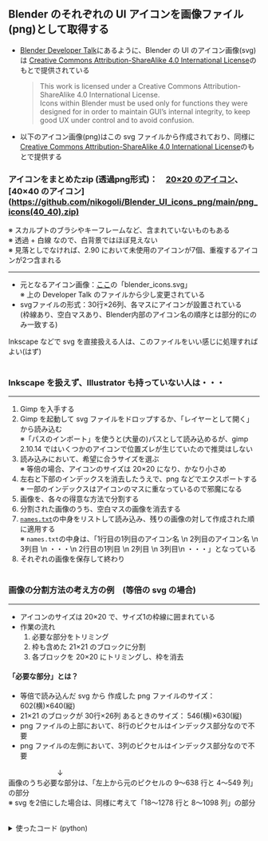 ## Blender のそれぞれの UI アイコンを画像ファイル(png)として取得する

* [Blender Developer Talk](https://devtalk.blender.org/t/new-icons-for-blender-2-8x/4651)にあるように、Blender の UI のアイコン画像(svg)は [Creative Commons Attribution-ShareAlike 4.0 International License](https://creativecommons.org/licenses/by-sa/4.0/)のもとで提供されている
	> This work is licensed under a Creative Commons Attribution-ShareAlike 4.0 International License.<br>
	> Icons within Blender must be used only for functions they were designed for in order to maintain GUI’s internal integrity, to keep good UX under control and to avoid confusion.

* 以下のアイコン画像(png)はこの svg ファイルから作成されており、同様に[Creative Commons Attribution-ShareAlike 4.0 International License](https://creativecommons.org/licenses/by-sa/4.0/)のもとで提供する


### アイコンをまとめたzip  (透過png形式)：　[20×20 のアイコン](https://github.com/nikogoli/Blender_UI_icons_png/main/png_icons(20_20).zip)、　[40×40 のアイコン](https://github.com/nikogoli/Blender_UI_icons_png/main/png_icons(40_40).zip)<br>
※ スカルプトのブラシやキーフレームなど、含まれていないものもある<br>
※ 透過 + 白線 なので、白背景ではほぼ見えない<br>
※ 見落としでなければ、2.90 において未使用のアイコンが7個、重複するアイコンが2つ含まれる　

---------------------------------------------------------

* 元となるアイコン画像：[ここ](https://developer.blender.org/diffusion/B/browse/master/release/datafiles)の「blender_icons.svg」<br>
	※ 上の Developer Talk のファイルから少し変更されている
* svgファイルの形式：30行×26列、各マスにアイコンが設置されている<br>
	(枠線あり、空白マスあり、Blender内部のアイコン名の順序とは部分的にのみ一致する)

Inkscape などで svg を直接扱える人は、このファイルをいい感じに処理すればよい(はず)
<br><br>


### Inkscape を扱えず、Illustrator も持っていない人は・・・
------------------------------
1. Gimp を入手する
1. Gimp を起動して svg ファイルをドロップするか、「レイヤーとして開く」から読み込む<br>
	※「パスのインポート」を使うと(大量の)パスとして読み込めるが、gimp 2.10.14 ではいくつかのアイコンで位置ズレが生じていたので推奨はしない
1. 読み込みにおいて、希望に合うサイズを選ぶ<br>
	※ 等倍の場合、アイコンのサイズは 20×20 になり、かなり小さめ
1. 左右と下部のインデックスを消去したうえで、png などでエクスポートする<br>
	※ 一部のインデックスはアイコンのマスに重なっているので邪魔になる
1. 画像を、各々の得意な方法で分割する
1. 分割された画像のうち、空白マスの画像を消去する
1. [`names.txt`](https://github.com/nikogoli/Blender_UI_icons_png/main/names.txt)の中身をリストして読み込み、残りの画像の対して作成された順に適用する<br>
	※ `names.txt`の中身は、「1行目の1列目のアイコン名 \n 2列目のアイコン名 \n 3列目 \n ・・・\n 2行目の1列目 \n 2列目 \n 3列目\n ・・・」となっている
1. それぞれの画像を保存して終わり
<br><br>

### 画像の分割方法の考え方の例　(等倍の svg の場合)
--------------------------
* アイコンのサイズは 20×20 で、サイズ1の枠線に囲まれている
* 作業の流れ
	1. 必要な部分をトリミング
	2. 枠も含めた 21×21 のブロックに分割
	1. 各ブロックを 20×20 にトリミングし、枠を消去

#### 「必要な部分」とは？
* 等倍で読み込んだ svg から 作成した png ファイルのサイズ： 602(横)×640(縦)
* 21×21 のブロックが 30行×26列 あるときのサイズ： 546(横)×630(縦)
* png ファイルの上部において、8行のピクセルはインデックス部分なので不要
* png ファイルの左側において、3列のピクセルはインデックス部分なので不要

　　　　　　　↓<br>
 画像のうち必要な部分は、「左上から元のピクセルの 9～638 行と 4～549 列」の部分<br>
 ※ svg を2倍にした場合は、同様に考えて「18～1278 行と 8～1098 列」の部分
 <br><br>


<details><summary>使ったコード (python)</summary>
  
```python
from pathlib import Path
import warnings

import numpy as np
import skimage.io
import skimage.util

# 画像保存のスキップ判断に skimage.io.imsave()の warngin を使うために、警告を例外として扱う
warnings.resetwarnings()
warnings.simplefilter('error') 

home = Path("==working directory path==")
source_path = Path(home, "==source file name==")
out_path = Path(home, "==output directory name==")

names_text = Path(home, "names.txt")
with names_text.open("r", encoding="utf-8") as fr:
    names = [x.rstrip() for x in fr.readlines()]  #names.txt の中身は "NAME1\nNAME2\n..."

img = skimage.io.imread(str(source_path))
blocks_copy = skimage.util.view_as_blocks(img[8:638, 3:549, :], (21, 21, 4)).copy()
# svg を2倍にして分割対象のファイルを作った場合は↓のようにする
#blocks_copy = skimage.util.view_as_blocks(img[16:1276, 6:1098, :], (42, 42, 4)).copy()


idx = 0
for row_id in range(30):  # 列数・行数は blocks_copy.shape で取得できる
    for col_id in range(26):
        name = names[idx]
        file_path = Path(out_path, f"{name}.png")
	# 画像に枠しかない場合、io.imsave()が low contrast warning を出すので、
	# この警告を例外としてキャッチし、空白マスの画像の保存をスキップする
        try:
            skimage.io.imsave(str(file_path), blocks_copy[row_id, col_id, 0][0:20, 0:20]) #トリミングして保存
            idx += 1
        except UserWarning:
            pass
	# names.txt は「空白マスなし」状態を基準にしているので、名前のズレとIndexError を避けるため空白マスの保存のスキップが必要
	# なので、names.txt を作り直せばこのあたりの処理は不要
```
</details>


